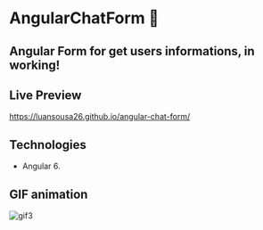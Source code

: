 # AngularChatForm :iphone:

## Angular Form for get users informations, in working!
## Live Preview
https://luansousa26.github.io/angular-chat-form/

## Technologies
* Angular 6.
 
## GIF animation
![gif3](https://user-images.githubusercontent.com/33549496/47101989-ec90f500-d211-11e8-9034-fa8e1b154ef3.gif)

